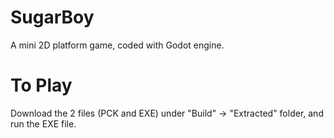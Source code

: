 # SugarBoy
A mini 2D platform game, coded with Godot engine.

# To Play
Download the 2 files (PCK and EXE) under "Build" -> "Extracted" folder, and run the EXE file.
